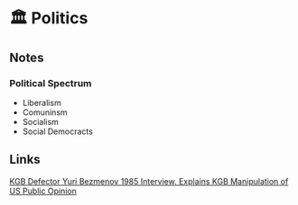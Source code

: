 # 🏛 Politics

## Notes

### Political Spectrum

* Liberalism
* Comuninsm
* Socialism
* Social Democracts

## Links

[KGB Defector Yuri Bezmenov 1985 Interview. Explains KGB Manipulation of US Public Opinion ](https://www.youtube.com/watch?v=pOmXiapfCs8)

